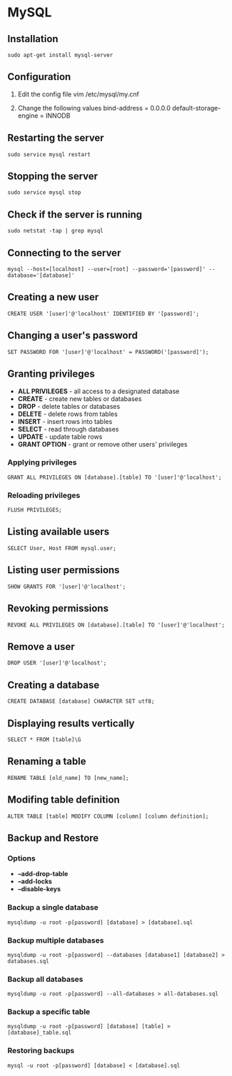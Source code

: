 MySQL
=====

## Installation
`sudo apt-get install mysql-server`


## Configuration

1.  Edit the config file
        vim /etc/mysql/my.cnf

2.  Change the following values
        bind-address = 0.0.0.0
        default-storage-engine = INNODB


## Restarting the server
`sudo service mysql restart`


## Stopping the server
`sudo service mysql stop`


## Check if the server is running
`sudo netstat -tap | grep mysql`


## Connecting to the server
`mysql --host=[localhost] --user=[root] --password='[password]' --database='[database]'`


## Creating a new user
`CREATE USER '[user]'@'localhost' IDENTIFIED BY '[password]';`


## Changing a user's password
`SET PASSWORD FOR '[user]'@'localhost' = PASSWORD('[password]');`


## Granting privileges
* **ALL PRIVILEGES** - all access to a designated database
* **CREATE**         - create new tables or databases
* **DROP**           - delete tables or databases
* **DELETE**         - delete rows from tables
* **INSERT**         - insert rows into tables
* **SELECT**         - read through databases
* **UPDATE**         - update table rows
* **GRANT OPTION**   - grant or remove other users' privileges

### Applying privileges
`GRANT ALL PRIVILEGES ON [database].[table] TO '[user]'@'localhost';`

### Reloading privileges
`FLUSH PRIVILEGES;`


## Listing available users
`SELECT User, Host FROM mysql.user;`


## Listing user permissions
`SHOW GRANTS FOR '[user]'@'localhost';`


## Revoking permissions
`REVOKE ALL PRIVILEGES ON [database].[table] TO '[user]'@'localhost';`


## Remove a user
`DROP USER '[user]'@'localhost';`


## Creating a database
`CREATE DATABASE [database] CHARACTER SET utf8;`


## Displaying results vertically
`SELECT * FROM [table]\G`


## Renaming a table
`RENAME TABLE [old_name] TO [new_name];`


## Modifing table definition
`ALTER TABLE [table] MODIFY COLUMN [column] [column definition];`


Backup and Restore
--------------------------------------------------

### Options
*   **–add-drop-table**
*   **–add-locks**
*   **–disable-keys**

### Backup a single database
`mysqldump -u root -p[password] [database] > [database].sql`

### Backup multiple databases
`mysqldump -u root -p[password] --databases [database1] [database2] > databases.sql`

### Backup all databases
`mysqldump -u root -p[password] --all-databases > all-databases.sql`

### Backup a specific table
`mysqldump -u root -p[password] [database] [table] > [database]_table.sql`

### Restoring backups
`mysql -u root -p[password] [database] < [database].sql`